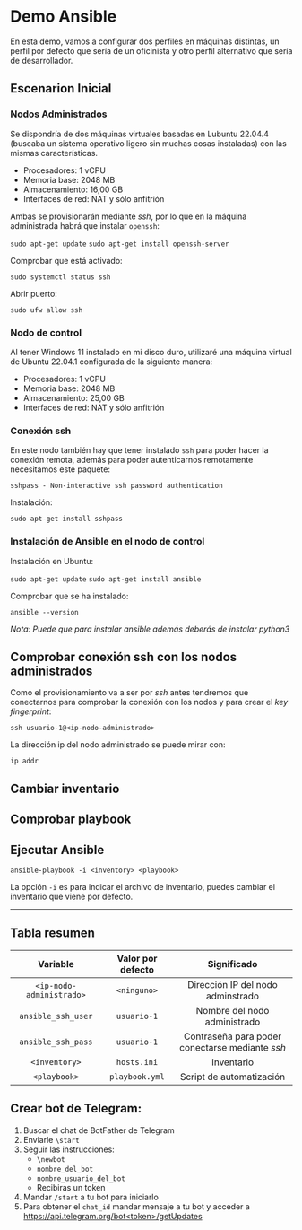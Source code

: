 # Demo Ansible

En esta demo, vamos a configurar dos perfiles en máquinas distintas, un perfil por defecto que sería de un oficinista y otro perfil alternativo que sería de desarrollador.

## Escenarion Inicial

### Nodos Administrados

Se dispondría de dos máquinas virtuales basadas en Lubuntu 22.04.4 (buscaba un sistema operativo ligero sin muchas cosas instaladas) con las mismas características.

* Procesadores: 1 vCPU
* Memoria base: 2048 MB
* Almacenamiento: 16,00 GB
* Interfaces de red: NAT y sólo anfitrión

Ambas se provisionarán mediante *ssh*, por lo que en la máquina administrada habrá que instalar `openssh`:

`sudo apt-get update`
`sudo apt-get install openssh-server`

Comprobar que está activado:

`sudo systemctl status ssh`

Abrir puerto:

`sudo ufw allow ssh`

### Nodo de control

Al tener Windows 11 instalado en mi disco duro, utilizaré una máquina virtual de Ubuntu 22.04.1 configurada de la siguiente manera:

* Procesadores: 1 vCPU
* Memoria base: 2048 MB
* Almacenamiento: 25,00 GB
* Interfaces de red: NAT y sólo anfitrión

### Conexión ssh

En este nodo también hay que tener instalado `ssh` para poder hacer la conexión remota, además para poder autenticarnos remotamente necesitamos este paquete:

`sshpass - Non-interactive ssh password authentication`

Instalación:

`sudo apt-get install sshpass`

### Instalación de Ansible en el nodo de control

Instalación en Ubuntu:

`sudo apt-get update`
`sudo apt-get install ansible`

Comprobar que se ha instalado:

`ansible --version`

*Nota: Puede que para instalar ansible además deberás de instalar python3*

## Comprobar conexión ssh con los nodos administrados

Como el provisionamiento va a ser por *ssh* antes tendremos que conectarnos para comprobar la conexión con los nodos y para crear el *key fingerprint*:

`ssh usuario-1@<ip-nodo-administrado>`

La dirección ip del nodo administrado se puede mirar con:

`ip addr`

## Cambiar inventario

## Comprobar playbook

## Ejecutar Ansible

`ansible-playbook -i <inventory> <playbook>`

La opción `-i` es para indicar el archivo de inventario, puedes cambiar el inventario que viene por defecto.

---

## Tabla resumen

|Variable|Valor por defecto|Significado|
|:------:|:---------------:|:---------:|
|`<ip-nodo-administrado>`|`<ninguno>`|Dirección IP del nodo adminstrado|
|`ansible_ssh_user`|`usuario-1`|Nombre del nodo administrado|
|`ansible_ssh_pass`|`usuario-1`|Contraseña para poder conectarse mediante *ssh*|
|`<inventory>`|`hosts.ini`|Inventario|
|`<playbook>`|`playbook.yml`|Script de automatización|

## Crear bot de Telegram:

1. Buscar el chat de BotFather de Telegram
2. Enviarle `\start`
3. Seguir las instrucciones:
    * `\newbot`
    * `nombre_del_bot`
    * `nombre_usuario_del_bot`
    * Recibiras un token
4. Mandar `/start` a tu bot para iniciarlo
5. Para obtener el `chat_id` mandar mensaje a tu bot y acceder a [https://api.telegram.org/bot<token\>/getUpdates]()
